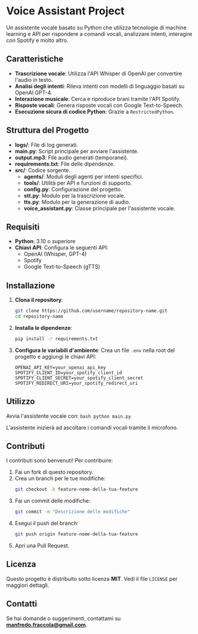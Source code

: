 
# Voice Assistant Project

Un assistente vocale basato su Python che utilizza tecnologie di machine learning e API per rispondere a comandi vocali, analizzare intenti, interagire con Spotify e molto altro.

## Caratteristiche

- **Trascrizione vocale**: Utilizza l'API Whisper di OpenAI per convertire l'audio in testo.
- **Analisi degli intenti**: Rileva intenti con modelli di linguaggio basati su OpenAI GPT-4.
- **Interazione musicale**: Cerca e riproduce brani tramite l'API Spotify.
- **Risposte vocali**: Genera risposte vocali con Google Text-to-Speech.
- **Esecuzione sicura di codice Python**: Grazie a `RestrictedPython`.

## Struttura del Progetto
- **logs/**: File di log generati.
- **main.py**: Script principale per avviare l'assistente.
- **output.mp3**: File audio generati (temporanei).
- **requirements.txt**: File delle dipendenze.
- **src/**: Codice sorgente.
  - **agents/**: Moduli degli agenti per intenti specifici.
  - **tools/**: Utilità per API e funzioni di supporto.
  - **config.py**: Configurazione del progetto.
  - **stt.py**: Modulo per la trascrizione vocale.
  - **tts.py**: Modulo per la generazione di audio.
  - **voice_assistant.py**: Classe principale per l'assistente vocale.


## Requisiti

- **Python**: 3.10 o superiore
- **Chiavi API**: Configura le seguenti API:
  - OpenAI (Whisper, GPT-4)
  - Spotify
  - Google Text-to-Speech (gTTS)

## Installazione

1. **Clona il repository**:
   ```bash
   git clone https://github.com/username/repository-name.git
   cd repository-name
   ```

2. **Installa le dipendenze**:
    ```bash
    pip install -r requirements.txt
    ```

3. **Configura le variabili d'ambiente**: 
   Crea un file `.env` nella root del progetto e aggiungi le chiavi API:
    ```
    OPENAI_API_KEY=your_openai_api_key
    SPOTIFY_CLIENT_ID=your_spotify_client_id
    SPOTIFY_CLIENT_SECRET=your_spotify_client_secret
    SPOTIFY_REDIRECT_URI=your_spotify_redirect_uri
    ```

## Utilizzo
Avvia l'assistente vocale con:
    ```bash
    python main.py
    ```

L'assistente inizierà ad ascoltare i comandi vocali tramite il microfono.

## Contributi

I contributi sono benvenuti! Per contribuire:

1. Fai un fork di questo repository.
2. Crea un branch per le tue modifiche:
   ```bash
   git checkout -b feature-nome-della-tua-feature
   ```
3. Fai un commit delle modifiche:
   ```bash
   git commit -m "Descrizione delle modifiche"
   ```
4. Esegui il push del branch:
   ```bash
   git push origin feature-nome-della-tua-feature
   ```
5. Apri una Pull Request.

## Licenza

Questo progetto è distribuito sotto licenza **MIT**. Vedi il file `LICENSE` per maggiori dettagli.

## Contatti

Se hai domande o suggerimenti, contattami su **manfredo.fraccola@gmail.com**.
